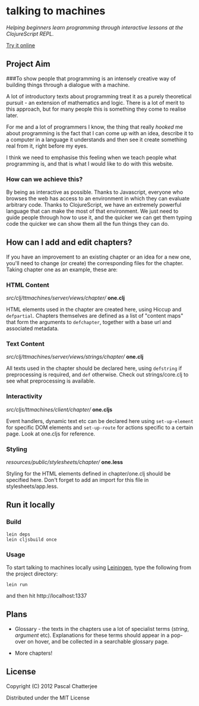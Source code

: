 # talking to machines

*Helping beginners learn programming through interactive lessons at the ClojureScript REPL.*

[Try it online](http://talkingtomachines.org)

## Project Aim

###To show people that programming is an intensely creative way of building things through a dialogue with a machine.

A lot of introductory texts about programming treat it as a purely theoretical pursuit - an extension of mathematics and logic. There is a lot of merit to this approach, but for many people this is something they come to realise later. 

For me and a lot of programmers I know, the thing that really *hooked* me about programming is the fact that I can come up with an idea, describe it to a computer in a language it understands and then see it create something real from it, right before my eyes.

I think we need to emphasise this feeling when we teach people what programming is, and that is what I would like to do with this website. 

### How can we achieve this?

By being as interactive as possible. Thanks to Javascript, everyone who browses the web has access to an environment in which they can evaluate arbitrary code. Thanks to ClojureScript, we have an extremely powerful language that can make the most of that environment. We just need to guide people through how to use it, and the quicker we can get them typing code the quicker we can show them all the fun things they can do.

## How can I add and edit chapters?

If you have an improvement to an existing chapter or an idea for a new one, you'll need to change (or create) the corresponding files for the chapter. Taking chapter one as an example, these are:

### HTML Content 

*src/clj/ttmachines/server/views/chapter/* **one.clj**

HTML elements used in the chapter are created here, using Hiccup and `defpartial`. Chapters themselves are defined as 
a list of "content maps" that form the arguments to `defchapter`, together with a base url and associated metadata.

### Text Content 

*src/clj/ttmachines/server/views/strings/chapter/* **one.clj**

All texts used in the chapter should be declared here, using `defstring` if preprocessing is required, and `def` otherwise.
Check out strings/core.clj to see what preprocessing is available.

### Interactivity

*src/cljs/ttmachines/client/chapter/* **one.cljs**

Event handlers, dynamic text etc can be declared here using `set-up-element` for specific DOM elements and `set-up-route` for actions specific to a certain page. Look at one.cljs for reference. 

### Styling

*resources/public/stylesheets/chapter/* **one.less**

Styling for the HTML elements defined in chapter/one.clj should be specified here. Don't forget to add an import for this file in stylesheets/app.less.

## Run it locally

### Build

    lein deps
    lein cljsbuild once

### Usage

To start talking to machines locally using [Leiningen](https://github.com/technomancy/leiningen), type the following from the project directory:

    lein run
    
and then hit http://localhost:1337

## Plans

* Glossary - the texts in the chapters use a lot of specialist terms (*string*, *argument* etc). Explanations for these terms should appear in a pop-over on hover, and be collected in a searchable glossary page.
                                                                                         
* More chapters!

## License

Copyright (C) 2012 Pascal Chatterjee

Distributed under the MIT License

